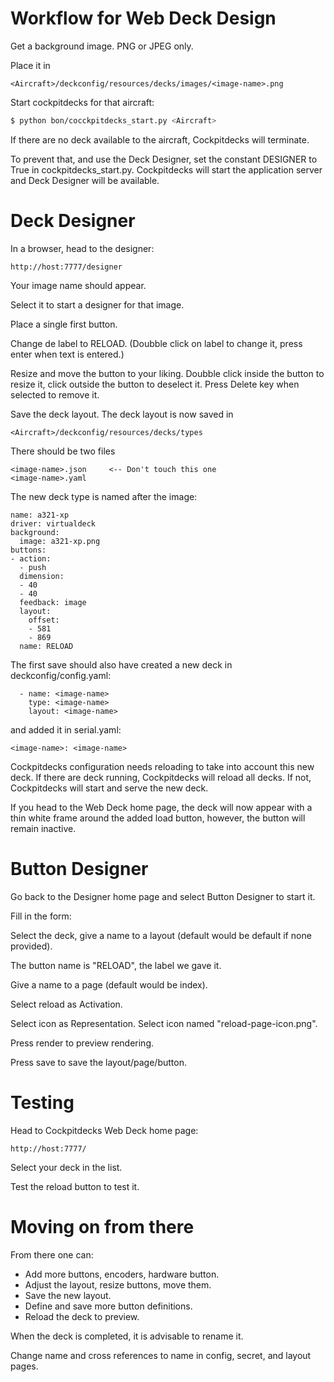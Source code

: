 # Workflow for Web Deck Design

Get a background image. PNG or JPEG only.

Place it in

```
<Aircraft>/deckconfig/resources/decks/images/<image-name>.png
```

Start cockpitdecks for that aircraft:

```sh
$ python bon/cocckpitdecks_start.py <Aircraft>
```

If there are no deck available to the aircraft, Cockpitdecks will terminate.

To prevent that, and use the Deck Designer, set the constant DESIGNER to True in cockpitdecks_start.py.
Cockpitdecks will start the application server and Deck Designer will be available.


# Deck Designer

In a browser, head to the designer:

```
http://host:7777/designer
```

Your image name should appear.

Select it to start a designer for that image.

Place a single first button.

Change de label to RELOAD. (Doubble click on label to change it, press enter when text is entered.)

Resize and move the button to your liking. 
Doubble click inside the button to resize it,
click outside the button to deselect it.
Press Delete key when selected to remove it.


Save the deck layout. The deck layout is now saved in 

```
<Aircraft>/deckconfig/resources/decks/types
```

There should be two files

```
<image-name>.json     <-- Don't touch this one
<image-name>.yaml
```

The new deck type is named after the image:

```
name: a321-xp
driver: virtualdeck
background:
  image: a321-xp.png
buttons:
- action:
  - push
  dimension:
  - 40
  - 40
  feedback: image
  layout:
    offset:
    - 581
    - 869
  name: RELOAD
```

The first save should also have created a new deck in deckconfig/config.yaml:

```
  - name: <image-name>
    type: <image-name>
    layout: <image-name>
```

and added it in serial.yaml:

```
<image-name>: <image-name>
```

Cockpitdecks configuration needs reloading to take into account this new deck.
If there are deck running, Cockpitdecks will reload all decks.
If not, Cockpitdecks will start and serve the new deck.

If you head to the Web Deck home page, the deck will now appear with a thin white frame
around the added load button, however, the button will remain inactive.


# Button Designer

Go back to the Designer home page and select Button Designer to start it.

Fill in the form:

Select the deck, give a name to a layout (default would be default if none provided).

The button name is "RELOAD", the label we gave it.

Give a name to a page (default would be index).

Select reload as Activation.

Select icon as Representation. Select icon named "reload-page-icon.png".

Press render to preview rendering.

Press save to save the layout/page/button.

# Testing

Head to Cockpitdecks Web Deck home page:

```
http://host:7777/
```

Select your deck in the list.

Test the reload button to test it.


# Moving on from there

From there one can:

- Add more buttons, encoders, hardware button.
- Adjust the layout, resize buttons, move them.
- Save the new layout.
- Define and save more button definitions.
- Reload the deck to preview.


When the deck is completed, it is advisable to rename it.

Change name and cross references to name in config, secret, and layout pages.

